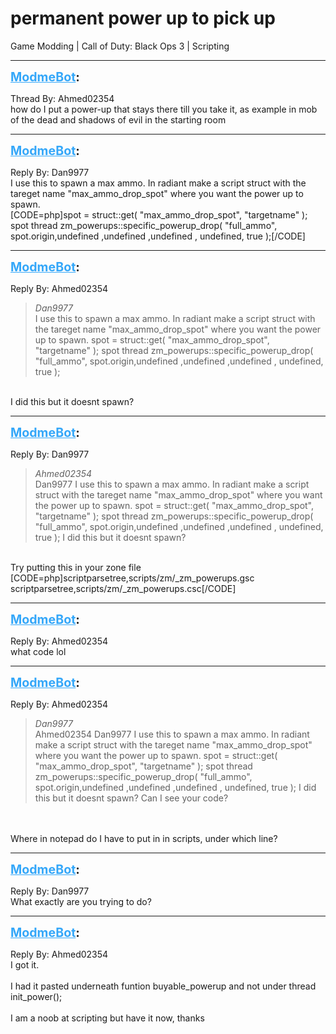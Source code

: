 # permanent power up to pick up
Game Modding | Call of Duty: Black Ops 3 | Scripting

---
<strong style="font-size: 1.4em;"><span style="text-decoration: underline;text-decoration-color: #34a7f9;"><span style="color:#34a7f9;">ModmeBot</span></span>:</strong>

<p>Thread By: Ahmed02354<br />how do I put a power-up that stays there till you take it, as example in mob of the dead and shadows of evil in the starting room</p>

---
<strong style="font-size: 1.4em;"><span style="text-decoration: underline;text-decoration-color: #34a7f9;"><span style="color:#34a7f9;">ModmeBot</span></span>:</strong>

<p>Reply By: Dan9977<br />I use this to spawn a max ammo. In radiant make a script struct with the tareget name &quot;max_ammo_drop_spot&quot; where you want the power up to spawn.<br />[CODE=php]spot = struct::get( &quot;max_ammo_drop_spot&quot;, &quot;targetname&quot; );<br />    spot thread zm_powerups::specific_powerup_drop( &quot;full_ammo&quot;, spot.origin,undefined ,undefined ,undefined , undefined, true );[/CODE]</p>

---
<strong style="font-size: 1.4em;"><span style="text-decoration: underline;text-decoration-color: #34a7f9;"><span style="color:#34a7f9;">ModmeBot</span></span>:</strong>

<p>Reply By: Ahmed02354<br /><blockquote><em>Dan9977</em><br />I use this to spawn a max ammo. In radiant make a script struct with the tareget name &quot;max_ammo_drop_spot&quot; where you want the power up to spawn. spot = struct::get( &quot;max_ammo_drop_spot&quot;, &quot;targetname&quot; ); spot thread zm_powerups::specific_powerup_drop( &quot;full_ammo&quot;, spot.origin,undefined ,undefined ,undefined , undefined, true );</blockquote><br /> I did this but it doesnt spawn?</p>

---
<strong style="font-size: 1.4em;"><span style="text-decoration: underline;text-decoration-color: #34a7f9;"><span style="color:#34a7f9;">ModmeBot</span></span>:</strong>

<p>Reply By: Dan9977<br /><blockquote><em>Ahmed02354</em><br />Dan9977 I use this to spawn a max ammo. In radiant make a script struct with the tareget name &quot;max_ammo_drop_spot&quot; where you want the power up to spawn. spot = struct::get( &quot;max_ammo_drop_spot&quot;, &quot;targetname&quot; ); spot thread zm_powerups::specific_powerup_drop( &quot;full_ammo&quot;, spot.origin,undefined ,undefined ,undefined , undefined, true );  I did this but it doesnt spawn?</blockquote><br />Try putting this in your zone file <br />[CODE=php]scriptparsetree,scripts/zm/_zm_powerups.gsc<br />scriptparsetree,scripts/zm/_zm_powerups.csc[/CODE]</p>

---
<strong style="font-size: 1.4em;"><span style="text-decoration: underline;text-decoration-color: #34a7f9;"><span style="color:#34a7f9;">ModmeBot</span></span>:</strong>

<p>Reply By: Ahmed02354<br />what code lol</p>

---
<strong style="font-size: 1.4em;"><span style="text-decoration: underline;text-decoration-color: #34a7f9;"><span style="color:#34a7f9;">ModmeBot</span></span>:</strong>

<p>Reply By: Ahmed02354<br /><blockquote><em>Dan9977</em><br />Ahmed02354 Dan9977 I use this to spawn a max ammo. In radiant make a script struct with the tareget name &quot;max_ammo_drop_spot&quot; where you want the power up to spawn. spot = struct::get( &quot;max_ammo_drop_spot&quot;, &quot;targetname&quot; ); spot thread zm_powerups::specific_powerup_drop( &quot;full_ammo&quot;, spot.origin,undefined ,undefined ,undefined , undefined, true );  I did this but it doesnt spawn?  Can I see your code?</blockquote><br /> <br />Where in notepad do I have to put in in scripts, under which line?</p>

---
<strong style="font-size: 1.4em;"><span style="text-decoration: underline;text-decoration-color: #34a7f9;"><span style="color:#34a7f9;">ModmeBot</span></span>:</strong>

<p>Reply By: Dan9977<br />What exactly are you trying to do?</p>

---
<strong style="font-size: 1.4em;"><span style="text-decoration: underline;text-decoration-color: #34a7f9;"><span style="color:#34a7f9;">ModmeBot</span></span>:</strong>

<p>Reply By: Ahmed02354<br />I got it.<br /> <br />I had it pasted underneath funtion buyable_powerup and not under thread init_power();<br /> <br />I am a noob at scripting but have it now, thanks</p>
